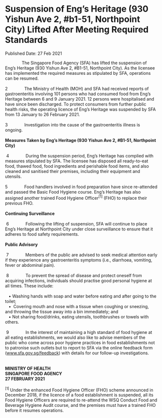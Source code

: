 <html>
    <meta http-equiv="Content-Type" content="text/html; charset=utf-8"/>
    <meta charset="utf-8"/>
    <title>Suspension of Eng’s Heritage (930 Yishun Ave 2, #b1-51, Northpoint City) Lifted After Meeting Required Standards</title>
    <body><h1>Suspension of Eng’s Heritage (930 Yishun Ave 2, #b1-51, Northpoint City) Lifted After Meeting Required Standards</h1>
    <p>Published Date: 27 Feb 2021</p> <p>&nbsp; &nbsp; &nbsp; &nbsp; &nbsp; &nbsp; &nbsp;&nbsp;The&nbsp;Singapore Food Agency (SFA) has lifted the suspension of Eng’s Heritage (930 Yishun Ave 2, #B1-51, Northpoint City). As the licensee has implemented the required measures as stipulated by SFA, operations can be resumed.<br>&nbsp;<br>2&nbsp; &nbsp; &nbsp; &nbsp; &nbsp; &nbsp; &nbsp; The Ministry of Health (MOH) and SFA had received reports of gastroenteritis involving 101 persons who had consumed food from Eng’s Heritage between 6 and 9 January 2021. 12 persons were hospitalised and have since been discharged. To protect consumers from further public health risks, the operating licence of Eng’s Heritage was suspended by SFA from 13 January to 26 February 2021.<br>&nbsp;<br>3&nbsp; &nbsp; &nbsp; &nbsp; &nbsp; &nbsp; &nbsp; Investigation into the cause of the gastroenteritis illness is ongoing.<br><br><strong>Measures Taken by Eng’s Heritage (930 Yishun Ave 2, #B1-51, Northpoint City)</strong><br><br>&nbsp;4&nbsp; &nbsp; &nbsp; &nbsp; &nbsp; &nbsp; &nbsp; During the suspension period, Eng’s Heritage has complied with measures stipulated by SFA. The licensee has disposed all ready-to-eat food, thawed food, food ingredients and perishable food items, and also cleaned and sanitised their premises, including their equipment and utensils.<br>&nbsp;<br>5&nbsp; &nbsp; &nbsp; &nbsp; &nbsp; &nbsp; &nbsp; Food handlers involved in food preparation have since re-attended and passed the Basic Food Hygiene course. Eng’s Heritage has also assigned another trained Food Hygiene Officer<sup>[1]</sup> (FHO) to replace their previous FHO.<br>&nbsp;<br><strong>Continuing Surveillance</strong><br><br>&nbsp;6&nbsp; &nbsp; &nbsp; &nbsp; &nbsp; &nbsp; &nbsp; Following the lifting of suspension, SFA will continue to place Eng’s Heritage at Northpoint City under close surveillance to ensure that it adheres to food safety requirements.<br><br><strong>Public Advisory</strong><br><br>&nbsp;7&nbsp; &nbsp; &nbsp; &nbsp; &nbsp; &nbsp; &nbsp; Members of the public are advised to seek medical attention early if they experience any gastroenteritis symptoms (i.e., diarrhoea, vomiting, fever or abdominal pain).<br><br>&nbsp;8&nbsp; &nbsp; &nbsp; &nbsp; &nbsp; &nbsp; &nbsp; To prevent the spread of disease and protect oneself from acquiring infections, individuals should practise good personal hygiene at all times. These include:<br><br>&nbsp; &nbsp;• Washing hands with soap and water before eating and after going to the toilet;<br>&nbsp; &nbsp;•&nbsp; Covering mouth and nose with a tissue when coughing or sneezing, and throwing the tissue away into a bin immediately; and<br>&nbsp; &nbsp;•&nbsp;Not sharing food/drinks, eating utensils, toothbrushes or towels with others.<br><br>&nbsp;9&nbsp; &nbsp; &nbsp; &nbsp; &nbsp; &nbsp; &nbsp; In the interest of maintaining a high standard of food hygiene at all eating establishments, we would also like to advise members of the public who come across poor hygiene practices in food establishments not to patronise such outlets but to report to SFA via the online feedback form (<a href="http://www.sfa.gov.sg/feedback" title="" class="" target="">www.sfa.gov.sg/feedback</a>) with details for our follow-up investigations.<br><br>&nbsp;<br><strong>MINISTRY OF HEALTH<br>SINGAPORE FOOD AGENCY<br>27 FEBRUARY 2021</strong><br><br><sup>[1]&nbsp;</sup>Under the enhanced Food Hygiene Officer (FHO) scheme announced in December 2018, if the licence of a food establishment is suspended, all its Food Hygiene Officers are required to re-attend the WSQ Conduct Food and Beverage Hygiene Audit course, and the premises must have a trained FHO before it resumes operations.</p></body>
</html>